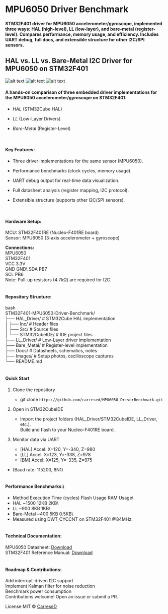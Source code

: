 # MPU6050 Driver Benchmark

#### STM32F401 driver for MPU6050 accelerometer/gyroscope, implemented three ways: HAL (high-level), LL (low-layer), and bare-metal (register-level). Compares performance, memory usage, and efficiency. Includes UART debug, full docs, and extensible structure for other I2C/SPI sensors.

## HAL vs. LL vs. Bare-Metal I2C Driver for MPU6050 on STM32F401

![alt text](https://img.shields.io/badge/STM32F401-Cortex--M4-blue "STM32F401 Cortex-M4")
![alt text](https://img.shields.io/badge/MPU6050-I2C%252FSPI-green "MPU6050 I2C%2FSPI")
![alt text](https://img.shields.io/badge/License-MIT-orange "License MIT")


#### A hands-on comparison of three embedded driver implementations for the MPU6050 accelerometer/gyroscope on STM32F401:
* _HAL_ (STM32Cube HAL)

* _LL_ (Low-Layer Drivers)

* _Bare-Metal_ (Register-Level)
  
<br />

#### Key Features:
* Three driver implementations for the same sensor (MPU6050).  

* Performance benchmarks (clock cycles, memory usage).

* UART debug output for real-time data visualization.

* Full datasheet analysis (register mapping, I2C protocol).

* Extensible structure (supports other I2C/SPI sensors).

<br />

#### Hardware Setup:
MCU: STM32F401RE (Nucleo-F401RE board)<br />
Sensor: MPU6050 (3-axis accelerometer + gyroscope)<br />

**Connections:**<br />
MPU6050<br />
STM32F401<br />
VCC	3.3V<br />
GND	GND\ 
SDA	PB7<br />
SCL	PB6<br />
Note: Pull-up resistors (4.7kΩ) are required for I2C.<br /><br />

#### Repository Structure:
bash<br />
STM32F401-MPU6050-Driver-Benchmark/<br />
├── HAL_Driver/           # STM32Cube HAL implementation<br />
│   ├── Inc/              # Header files<br />
│   ├── Src/              # Source files<br />
│   └── STM32CubeIDE/     # IDE project files<br />
├── LL_Driver/            # Low-Layer driver implementation<br />
├── Bare_Metal/           # Register-level implementation<br />
├── Docs/                 # Datasheets, schematics, notes<br />
├── Images/               # Setup photos, oscilloscope captures<br />
└── README.md<br /><br />

#### Quick Start
1. Clone the repository
   * git clone ```https://github.com/carresed/MPU6050_DriverBenchmark.git```
2. Open in STM32CubeIDE
   * Import the project folders (HAL_Driver/STM32CubeIDE, LL_Driver, etc.). <br />Build and flash to your Nucleo-F401RE board.

3. Monitor data via UART
   * [HAL] Accel: X=120, Y=-340, Z=980  
   * [LL]  Accel: X=123, Y=-338, Z=978  
   * [BM]  Accel: X=125, Y=-335, Z=975  
* (Baud rate: 115200, 8N1)
<br /><br />
#### Performance Benchmarks:\
* Method	Execution Time (cycles)	Flash Usage	RAM Usage\
* HAL	~1500	12KB	2KB\
* LL	~900	8KB	1KB\
* Bare-Metal	~400	5KB	0.5KB\
* Measured using DWT_CYCCNT on STM32F401 @84MHz.<br /><br />

#### Technical Documentation:
MPU6050 Datasheet: [Download](https://invensense.tdk.com/wp-content/uploads/2015/02/MPU-6000-Datasheet1.pdf) <br />
STM32F401 Reference Manual: [Download](https://www.st.com/resource/en/datasheet/stm32f401cc.pdf) <br /><br />

#### Roadmap & Contributions:
Add interrupt-driven I2C support <br />
Implement Kalman filter for noise reduction <br />
Benchmark power consumption <br />
Contributions welcome! Open an issue or submit a PR. <br />

License MIT © [CarreseD](https://github.com/carresed)